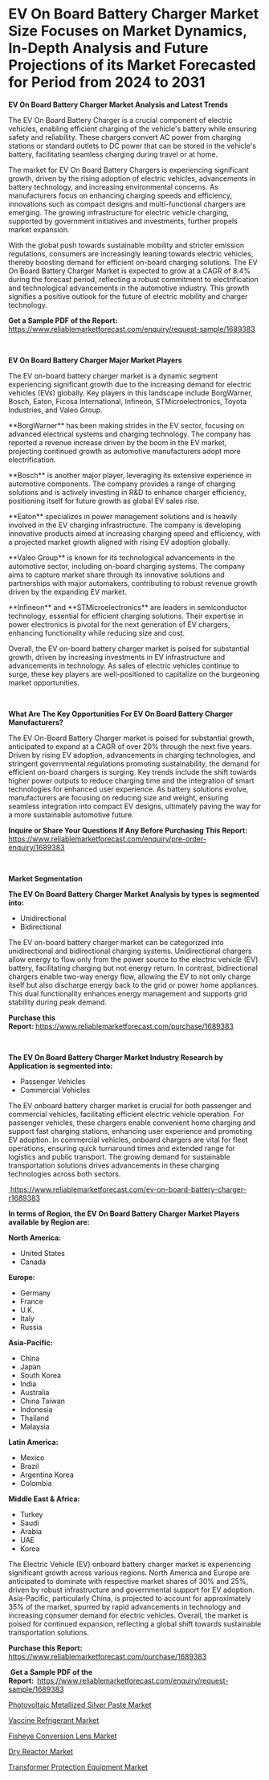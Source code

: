 <p><h1>EV On Board Battery Charger Market Size Focuses on Market Dynamics, In-Depth Analysis and Future Projections of its Market Forecasted for Period from 2024 to 2031</h1></p><p><strong>EV On Board Battery Charger Market Analysis and Latest Trends</strong></p>
<p><p>The EV On Board Battery Charger is a crucial component of electric vehicles, enabling efficient charging of the vehicle's battery while ensuring safety and reliability. These chargers convert AC power from charging stations or standard outlets to DC power that can be stored in the vehicle's battery, facilitating seamless charging during travel or at home.</p><p>The market for EV On Board Battery Chargers is experiencing significant growth, driven by the rising adoption of electric vehicles, advancements in battery technology, and increasing environmental concerns. As manufacturers focus on enhancing charging speeds and efficiency, innovations such as compact designs and multi-functional chargers are emerging. The growing infrastructure for electric vehicle charging, supported by government initiatives and investments, further propels market expansion.</p><p>With the global push towards sustainable mobility and stricter emission regulations, consumers are increasingly leaning towards electric vehicles, thereby boosting demand for efficient on-board charging solutions. The EV On Board Battery Charger Market is expected to grow at a CAGR of 8.4% during the forecast period, reflecting a robust commitment to electrification and technological advancements in the automotive industry. This growth signifies a positive outlook for the future of electric mobility and charger technology.</p></p>
<p><strong>Get a Sample PDF of the Report:&nbsp;</strong> <a href="https://www.reliablemarketforecast.com/enquiry/request-sample/1689383?utm_campaign=1577&utm_medium=2&utm_source=Github&utm_content=ia&utm_term=19102024&utm_id=ev-on-board-battery-charger">https://www.reliablemarketforecast.com/enquiry/request-sample/1689383</a></p>
<p>&nbsp;</p>
<p><strong>EV On Board Battery Charger Major Market Players</strong></p>
<p><p>The EV on-board battery charger market is a dynamic segment experiencing significant growth due to the increasing demand for electric vehicles (EVs) globally. Key players in this landscape include BorgWarner, Bosch, Eaton, Ficosa International, Infineon, STMicroelectronics, Toyota Industries, and Valeo Group.</p><p>**BorgWarner** has been making strides in the EV sector, focusing on advanced electrical systems and charging technology. The company has reported a revenue increase driven by the boom in the EV market, projecting continued growth as automotive manufacturers adopt more electrification.</p><p>**Bosch** is another major player, leveraging its extensive experience in automotive components. The company provides a range of charging solutions and is actively investing in R&D to enhance charger efficiency, positioning itself for future growth as global EV sales rise.</p><p>**Eaton** specializes in power management solutions and is heavily involved in the EV charging infrastructure. The company is developing innovative products aimed at increasing charging speed and efficiency, with a projected market growth aligned with rising EV adoption globally.</p><p>**Valeo Group** is known for its technological advancements in the automotive sector, including on-board charging systems. The company aims to capture market share through its innovative solutions and partnerships with major automakers, contributing to robust revenue growth driven by the expanding EV market.</p><p>**Infineon** and **STMicroelectronics** are leaders in semiconductor technology, essential for efficient charging solutions. Their expertise in power electronics is pivotal for the next generation of EV chargers, enhancing functionality while reducing size and cost.</p><p>Overall, the EV on-board battery charger market is poised for substantial growth, driven by increasing investments in EV infrastructure and advancements in technology. As sales of electric vehicles continue to surge, these key players are well-positioned to capitalize on the burgeoning market opportunities.</p></p>
<p>&nbsp;</p>
<p><strong>What Are The Key Opportunities For EV On Board Battery Charger Manufacturers?</strong></p>
<p><p>The EV On-Board Battery Charger market is poised for substantial growth, anticipated to expand at a CAGR of over 20% through the next five years. Driven by rising EV adoption, advancements in charging technologies, and stringent governmental regulations promoting sustainability, the demand for efficient on-board chargers is surging. Key trends include the shift towards higher power outputs to reduce charging time and the integration of smart technologies for enhanced user experience. As battery solutions evolve, manufacturers are focusing on reducing size and weight, ensuring seamless integration into compact EV designs, ultimately paving the way for a more sustainable automotive future.</p></p>
<p><strong>Inquire or Share Your Questions If Any Before Purchasing This Report:</strong> <a href="https://www.reliablemarketforecast.com/enquiry/pre-order-enquiry/1689383?utm_campaign=1577&utm_medium=2&utm_source=Github&utm_content=ia&utm_term=19102024&utm_id=ev-on-board-battery-charger">https://www.reliablemarketforecast.com/enquiry/pre-order-enquiry/1689383</a></p>
<p>&nbsp;</p>
<p><strong>Market Segmentation</strong></p>
<p><strong>The EV On Board Battery Charger Market Analysis by types is segmented into:</strong></p>
<p><ul><li>Unidirectional</li><li>Bidirectional</li></ul></p>
<p><p>The EV on-board battery charger market can be categorized into unidirectional and bidirectional charging systems. Unidirectional chargers allow energy to flow only from the power source to the electric vehicle (EV) battery, facilitating charging but not energy return. In contrast, bidirectional chargers enable two-way energy flow, allowing the EV to not only charge itself but also discharge energy back to the grid or power home appliances. This dual functionality enhances energy management and supports grid stability during peak demand.</p></p>
<p><strong>Purchase this Report:&nbsp;</strong><a href="https://www.reliablemarketforecast.com/purchase/1689383?utm_campaign=1577&utm_medium=2&utm_source=Github&utm_content=ia&utm_term=19102024&utm_id=ev-on-board-battery-charger">https://www.reliablemarketforecast.com/purchase/1689383</a></p>
<p>&nbsp;</p>
<p><strong>The EV On Board Battery Charger Market Industry Research by Application is segmented into:</strong></p>
<p><ul><li>Passenger Vehicles</li><li>Commercial Vehicles</li></ul></p>
<p><p>The EV onboard battery charger market is crucial for both passenger and commercial vehicles, facilitating efficient electric vehicle operation. For passenger vehicles, these chargers enable convenient home charging and support fast charging stations, enhancing user experience and promoting EV adoption. In commercial vehicles, onboard chargers are vital for fleet operations, ensuring quick turnaround times and extended range for logistics and public transport. The growing demand for sustainable transportation solutions drives advancements in these charging technologies across both sectors.</p></p>
<p><a href="https://www.reliablemarketforecast.com/ev-on-board-battery-charger-r1689383?utm_campaign=1577&utm_medium=2&utm_source=Github&utm_content=ia&utm_term=19102024&utm_id=ev-on-board-battery-charger">&nbsp;https://www.reliablemarketforecast.com/ev-on-board-battery-charger-r1689383</a></p>
<p><strong>In terms of Region, the EV On Board Battery Charger Market Players available by Region are:</strong></p>
<p>
    <p> <strong> North America: </strong>
        <ul>
            <li>United States</li>
            <li>Canada</li>
        </ul>
        </p> 
    <p> <strong> Europe: </strong>
        <ul>
            <li>Germany</li>
            <li>France</li>
            <li>U.K.</li>
            <li>Italy</li>
            <li>Russia</li>
        </ul>
        </p> 
    <p> <strong> Asia-Pacific: </strong>
        <ul>
            <li>China</li>
            <li>Japan</li>
            <li>South Korea</li>
            <li>India</li>
            <li>Australia</li>
            <li>China Taiwan</li>
            <li>Indonesia</li>
            <li>Thailand</li>
            <li>Malaysia</li>
        </ul>
        </p> 
    <p> <strong> Latin America: </strong>
        <ul>
            <li>Mexico</li>
            <li>Brazil</li>
            <li>Argentina Korea</li>
            <li>Colombia</li>
        </ul>
        </p> 
    <p> <strong> Middle East & Africa: </strong>
        <ul>
            <li>Turkey</li>
            <li>Saudi</li>
            <li>Arabia</li>
            <li>UAE</li>
            <li>Korea</li>
        </ul>
    </p>
    </p>
<p><p>The Electric Vehicle (EV) onboard battery charger market is experiencing significant growth across various regions. North America and Europe are anticipated to dominate with respective market shares of 30% and 25%, driven by robust infrastructure and governmental support for EV adoption. Asia-Pacific, particularly China, is projected to account for approximately 35% of the market, spurred by rapid advancements in technology and increasing consumer demand for electric vehicles. Overall, the market is poised for continued expansion, reflecting a global shift towards sustainable transportation solutions.</p></p>
<p><strong>Purchase this Report: </strong><a href="https://www.reliablemarketforecast.com/purchase/1689383?utm_campaign=1577&utm_medium=2&utm_source=Github&utm_content=ia&utm_term=19102024&utm_id=ev-on-board-battery-charger">https://www.reliablemarketforecast.com/purchase/1689383</a></p>
<p>&nbsp;<strong>Get a Sample PDF of the Report:&nbsp;&nbsp;</strong><a href="https://www.reliablemarketforecast.com/enquiry/request-sample/1689383?utm_campaign=1577&utm_medium=2&utm_source=Github&utm_content=ia&utm_term=19102024&utm_id=ev-on-board-battery-charger">https://www.reliablemarketforecast.com/enquiry/request-sample/1689383</a></p>
<p><strong></strong></p>
<p><p><a href="https://github.com/santosh758595/Market-Research-Report-List-6/blob/main/photovoltaic-metallized-silver-paste-market.md?utm_campaign=1577&utm_medium=2&utm_source=Github&utm_content=ia&utm_term=19102024&utm_id=ev-on-board-battery-charger">Photovoltaic Metallized Silver Paste Market</a></p><p><a href="https://github.com/lesavftol/Market-Research-Report-List-1/blob/main/vaccine-refrigerant-market.md?utm_campaign=1577&utm_medium=2&utm_source=Github&utm_content=ia&utm_term=19102024&utm_id=ev-on-board-battery-charger">Vaccine Refrigerant Market</a></p><p><a href="https://www.linkedin.com/pulse/global-fisheye-conversion-lens-market-opportunities-challenges2024-gwmxe?utm_campaign=1577&utm_medium=2&utm_source=Github&utm_content=ia&utm_term=19102024&utm_id=ev-on-board-battery-charger">Fisheye Conversion Lens Market</a></p><p><a href="https://issuu.com/reportprime-2/docs/dry-reactor-market-size-2030.pptx?utm_campaign=1577&utm_medium=2&utm_source=Github&utm_content=ia&utm_term=19102024&utm_id=ev-on-board-battery-charger">Dry Reactor Market</a></p><p><a href="https://www.linkedin.com/pulse/transformer-protection-equipment-market-revolution-2024-2031-jlsve?utm_campaign=1577&utm_medium=2&utm_source=Github&utm_content=ia&utm_term=19102024&utm_id=ev-on-board-battery-charger">Transformer Protection Equipment Market</a></p></p>